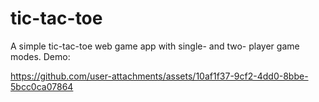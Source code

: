 # tic-tac-toe
A simple tic-tac-toe web game app with single- and two- player game modes.
Demo:

https://github.com/user-attachments/assets/10af1f37-9cf2-4dd0-8bbe-5bcc0ca07864
